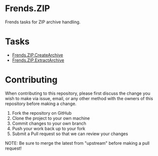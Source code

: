 # Frends.ZIP

Frends tasks for ZIP archive handling.

# Tasks

- [Frends.ZIP.CreateArchive](Frends.ZIP.CreateArchive/README.md)
- [Frends.ZIP.ExtractArchive](Frends.ZIP.ExtractArchive/README.md)

# Contributing
When contributing to this repository, please first discuss the change you wish to make via issue, email, or any other method with the owners of this repository before making a change.

1. Fork the repository on GitHub
2. Clone the project to your own machine
3. Commit changes to your own branch
4. Push your work back up to your fork
5. Submit a Pull request so that we can review your changes

NOTE: Be sure to merge the latest from "upstream" before making a pull request!
